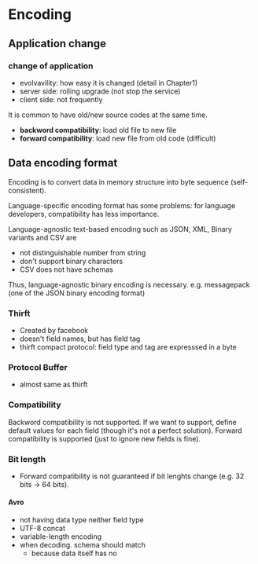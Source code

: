 Encoding
=============

## Application change

### change of application
- evolvavility: how easy it is changed (detail in Chapter1)
- server side: rolling upgrade (not stop the service)
- client side: not frequently

It is common to have old/new source codes at the same time.
- **backword compatibility**: load old file to new file
- **forward compatibility**: load new file from old code (difficult)


## Data encoding format
Encoding is to convert data in memory structure into byte sequence (self-consistent).

Language-specific encoding format has some problems: for language developers, compatibility has less importance.

Language-agnostic text-based encoding such as JSON, XML, Binary variants and CSV are
- not distinguishable number from string
- don't support binary characters
- CSV does not have schemas

Thus, language-agnostic binary encoding is necessary. e.g. messagepack (one of the JSON binary encoding format)

### Thirft
- Created by facebook
- doesn't field names, but has field tag
- thirft compact protocol: field type and tag are expresssed in  a byte

### Protocol Buffer
- almost same as thirft

### Compatibility
Backword compatibility is not supported. If we want to support, define default values for each field (though it's not a perfect solution). Forward compatibility is supported (just to ignore new fields is fine).

### Bit length
- Forward compatibility is not guaranteed if bit lenghts change (e.g. 32 bits -> 64 bits).

#### Avro
* not having data type neither field type
* UTF-8 concat
* variable-length encoding
* when decoding. schema should match
    * because data itself has no 
